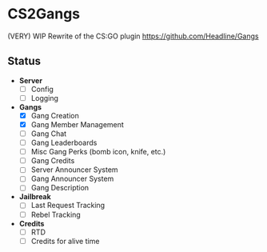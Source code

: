 # CS2Gangs

(VERY) WIP Rewrite of the CS:GO plugin <https://github.com/Headline/Gangs>

## Status

- **Server**
  - [ ] Config
  - [ ] Logging
- **Gangs**
  - [x] Gang Creation
  - [x] Gang Member Management
  - [ ] Gang Chat
  - [ ] Gang Leaderboards
  - [ ] Misc Gang Perks (bomb icon, knife, etc.)
  - [ ] Gang Credits
  - [ ] Server Announcer System
  - [ ] Gang Announcer System
  - [ ] Gang Description
- **Jailbreak**
  - [ ] Last Request Tracking
  - [ ] Rebel Tracking
- **Credits**
  - [ ] RTD
  - [ ] Credits for alive time